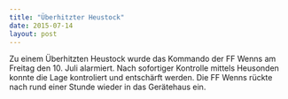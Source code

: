 ```yaml
---
title: "Überhitzter Heustock"
date: 2015-07-14
layout: post
---
```


Zu einem Überhitzten Heustock wurde das Kommando der FF Wenns am Freitag den 10. Juli alarmiert. Nach sofortiger Kontrolle mittels Heusonden konnte die Lage kontroliert und entschärft werden. Die FF Wenns rückte nach rund einer Stunde wieder in das Gerätehaus ein.